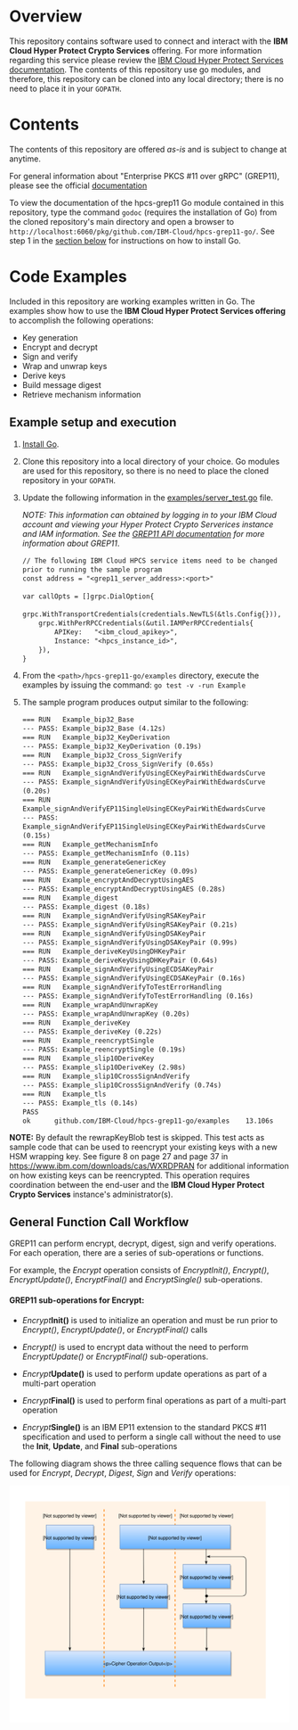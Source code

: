 # Overview

This repository contains software used to connect and interact with the **IBM Cloud Hyper Protect Crypto Services**  offering. For more information regarding this service please review the [IBM Cloud Hyper Protect Services documentation](https://cloud.ibm.com/docs/services/hs-crypto?topic=hs-crypto-get-started). The contents of this repository use go modules, and therefore, this repository can be cloned into any local directory; there is no need to place it in your `GOPATH`.

# Contents

The contents of this repository are offered *as-is* and is subject to change at anytime.

For general information about "Enterprise PKCS #11 over gRPC" (GREP11), please see the official [documentation](https://cloud.ibm.com/docs/hs-crypto?topic=hs-crypto-introduce-cloud-hsm#access-cloud-hsm-pkcs11)

To view the documentation of the hpcs-grep11 Go module contained in this repository, type the command `godoc` (requires the installation of Go) from the cloned repository's main directory
and open a browser to `http://localhost:6060/pkg/github.com/IBM-Cloud/hpcs-grep11-go/`.  See step 1 in the [section below](#example-setup-and-execution) for instructions on how to install Go.

# Code Examples

Included in this repository are working examples written in Go. The examples show how to use the **IBM Cloud Hyper Protect Services offering** to accomplish the following operations:

* Key generation
* Encrypt and decrypt
* Sign and verify
* Wrap and unwrap keys
* Derive keys
* Build message digest
* Retrieve mechanism information
  
## Example setup and execution

1. [Install Go](https://golang.org/doc/install).

2. Clone this repository into a local directory of your choice. Go modules are used for this
   repository, so there is no need to place the cloned repository in your `GOPATH`.

3. Update the following information in the [examples/server_test.go](examples/server_test.go#L35-L44) file.  

	*NOTE: This information can obtained by logging in to your IBM Cloud account and viewing your Hyper Protect Crypto Serverices instance and IAM information. See the [GREP11 API documentation](https://cloud.ibm.com/docs/services/hs-crypto?topic=hs-crypto-grep11-api-ref) for more information about GREP11*.

	```Golang
	// The following IBM Cloud HPCS service items need to be changed prior to running the sample program
	const address = "<grep11_server_address>:<port>"

	var callOpts = []grpc.DialOption{
		grpc.WithTransportCredentials(credentials.NewTLS(&tls.Config{})),
		grpc.WithPerRPCCredentials(&util.IAMPerRPCCredentials{
			APIKey:   "<ibm_cloud_apikey>",
			Instance: "<hpcs_instance_id>",
		}),
	}
	```
		

4. From the `<path>/hpcs-grep11-go/examples` directory, execute the examples by issuing the command: `go test -v -run Example`

5. The sample program produces output similar to the following:

    ```
    === RUN   Example_bip32_Base
    --- PASS: Example_bip32_Base (4.12s)
    === RUN   Example_bip32_KeyDerivation
    --- PASS: Example_bip32_KeyDerivation (0.19s)
    === RUN   Example_bip32_Cross_SignVerify
    --- PASS: Example_bip32_Cross_SignVerify (0.65s)
    === RUN   Example_signAndVerifyUsingECKeyPairWithEdwardsCurve
    --- PASS: Example_signAndVerifyUsingECKeyPairWithEdwardsCurve (0.20s)
    === RUN   Example_signAndVerifyEP11SingleUsingECKeyPairWithEdwardsCurve
    --- PASS: Example_signAndVerifyEP11SingleUsingECKeyPairWithEdwardsCurve (0.15s)
    === RUN   Example_getMechanismInfo
    --- PASS: Example_getMechanismInfo (0.11s)
    === RUN   Example_generateGenericKey
    --- PASS: Example_generateGenericKey (0.09s)
    === RUN   Example_encryptAndDecryptUsingAES
    --- PASS: Example_encryptAndDecryptUsingAES (0.28s)
    === RUN   Example_digest
    --- PASS: Example_digest (0.18s)
    === RUN   Example_signAndVerifyUsingRSAKeyPair
    --- PASS: Example_signAndVerifyUsingRSAKeyPair (0.21s)
    === RUN   Example_signAndVerifyUsingDSAKeyPair
    --- PASS: Example_signAndVerifyUsingDSAKeyPair (0.99s)
    === RUN   Example_deriveKeyUsingDHKeyPair
    --- PASS: Example_deriveKeyUsingDHKeyPair (0.64s)
    === RUN   Example_signAndVerifyUsingECDSAKeyPair
    --- PASS: Example_signAndVerifyUsingECDSAKeyPair (0.16s)
    === RUN   Example_signAndVerifyToTestErrorHandling
    --- PASS: Example_signAndVerifyToTestErrorHandling (0.16s)
    === RUN   Example_wrapAndUnwrapKey
    --- PASS: Example_wrapAndUnwrapKey (0.20s)
    === RUN   Example_deriveKey
    --- PASS: Example_deriveKey (0.22s)
    === RUN   Example_reencryptSingle
    --- PASS: Example_reencryptSingle (0.19s)
    === RUN   Example_slip10DeriveKey
    --- PASS: Example_slip10DeriveKey (2.98s)
    === RUN   Example_slip10CrossSignAndVerify
    --- PASS: Example_slip10CrossSignAndVerify (0.74s)
    === RUN   Example_tls
    --- PASS: Example_tls (0.14s)
    PASS
    ok      github.com/IBM-Cloud/hpcs-grep11-go/examples    13.106s
    ```

**NOTE:** By default the rewrapKeyBlob test is skipped.  This test acts as sample code that can be used to reencrypt your existing keys with a new HSM wrapping key.  See figure 8 on page 27 and page 37 in https://www.ibm.com/downloads/cas/WXRDPRAN for additional information on how existing keys can be reencrypted.  This operation requires coordination between the end-user and the **IBM Cloud Hyper Protect Crypto Services** instance's administrator(s).

## General Function Call Workflow

GREP11 can perform encrypt, decrypt, digest, sign and verify operations. For each operation, there are a series of sub-operations or functions.  

For example, the *Encrypt* operation consists of *EncryptInit()*, *Encrypt()*, *EncryptUpdate()*, *EncryptFinal()* and *EncryptSingle()* sub-operations.

#### GREP11 sub-operations for Encrypt:

- *Encrypt***Init()** is used to initialize an operation and must be run prior to *Encrypt()*, *EncryptUpdate()*, or *EncryptFinal()* calls

- *Encrypt()* is used to encrypt data without the need to perform *EncryptUpdate()* or *EncryptFinal()* sub-operations.

- *Encrypt***Update()** is used to perform update operations as part of a multi-part operation

- *Encrypt***Final()** is used to perform final operations as part of a multi-part operation

- *Encrypt***Single()** is an IBM EP11 extension to the standard PKCS #11 specification and used to perform a single call without the need to use the **Init**, **Update**, and **Final** sub-operations

The following diagram shows the three calling sequence flows that can be used for *Encrypt*, *Decrypt*, *Digest*, *Sign* and *Verify* operations:

![function work flow](func_workflow.svg)
